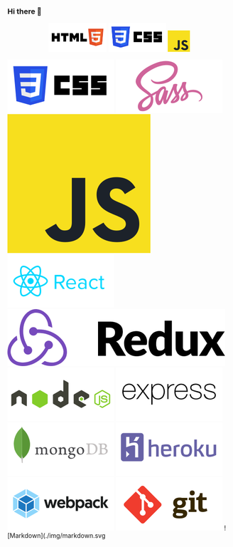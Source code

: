 ### Hi there 👋
<p align="center">
<img src="./img/html.svg" width="130" alt="HTML" />
<img src="./img/css.svg" width="130" alt="CSS" />
<img src="./img/js.svg" width="50" alt="JS" />
</p>

![CSS](./img/css.svg)
![SASS](./img/sass.svg)
![JS](./img/js.svg)
![React](./img/react.svg)
![Redux](./img/redux.svg)
![NODE.JS](./img/node.svg)
![Express](./img/express.svg)
![MongoDB](./img/mongo.svg)
![Heroku](./img/heroku.svg)
![Webpack](./img/webpack.svg)
![git](./img/git.svg)
![Markdown](./img/markdown.svg

<!--
**larikov174/larikov174** is a ✨ _special_ ✨ repository because its `README.md` (this file) appears on your GitHub profile.


Here are some ideas to get you started:

- 🔭 I’m currently working on ...
- 🌱 I’m currently learning ...
- 👯 I’m looking to collaborate on ...
- 🤔 I’m looking for help with ...
- 💬 Ask me about ...
- 📫 How to reach me: ...
- 😄 Pronouns: ...
- ⚡ Fun fact: ...
-->
